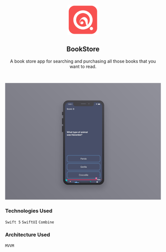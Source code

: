 <!-- PROJECT LOGO -->
<br />
<p align="center">
   <img src="ScreenShot/logo.png" alt="Logo" width="100" height="100">
  <h2 align="center">BookStore</h2>
</p>
<p align="center">
A book store app for searching and purchasing all those books that you want to read.
</p>
<br>

![port-git](ScreenShot/ScreenShot.jpg)

### Technologies Used

`Swift 5`  `SwiftUI`  `Combine`

### Architecture Used

`MVVM`
